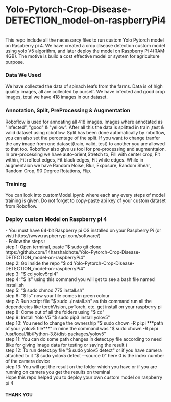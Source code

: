 # Yolo-Pytorch-Crop-Disease-DETECTION_model-on-raspberryPi4 #
<br>
This repo include all the necessarcy files to run custom Yolo Pytorch model on Raspberry pi 4. We have created a crop disease detection custom model using yolo V5 algorithm, and later deploy the model on Raspberry Pi 4(RAM: 4GB). The motive is build a cost effective model or system for agriculture purpose. 

<h3>Data We Used</h3>
We have collected the data of spinach leafs from the farms. Data is of high quality images, all are collected by ourself. We have infected and good crop images, total we have 418 images in our dataset.

<h3>Annotation, Split, PreProcessing & Augmentation</h3>
Roboflow is used for annoating all 418 images. Images where annotated as "infected", "good" & "yellow". 
After all this the data is splitted in train ,test & valid dataset using roboflow. Split has been done automatically by roboflow, you can also set the percentage of the split. If you want to change tranfer the any image from one dataset(train, valid, test) to another you are allowed to that too.
Roboflow also give us tool for pre-processing and augmenttaion. In pre-processing we have auto-orient,Stretch to, Fill with center crop, Fit within, Fit reflect edges, Fit black edges, Fit white edges. While in augmentaion we have Random Noise, Blur, Exposure, Random Shear, Random Crop, 90 Degree Rotations, Flip.

<h3>Training</h3>
You can look into customModel.ipynb where each any every steps of model training is given. Do not forget to copy-paste api key of your custom dataset from Roboflow. 

<h3>Deploy custom Model on Raspberry pi 4</h3>
- You must have 64-bit Raspberry pi OS installed on your Raspberry Pi (or visti https://www.raspberrypi.com/software/) <br>
- Follow the steps :<br>
    step 1: Open terminal, paste "$ sudo git clone https://github.com/14harshaldhote/Yolo-Pytorch-Crop-Disease-DETECTION_model-on-raspberryPi4"<br>
    step 2: Go inside the repo "$ cd Yolo-Pytorch-Crop-Disease-DETECTION_model-on-raspberryPi4" <br>
    step 3: "$ cd yolov5rpi4"<br>
    step 4: "$ ls" using this command you will get to see a bash file named install.sh<br>
    step 5: "$ sudo chmod 775 install.sh" <br>
    step 6: "$ ls" now your file comes in green colour <br>
    step 7: Run script file "$ sudo ./install.sh" as this command run all the dependecies like torchVision, pyTorch, etc. get install on your raspberry pi<br>
    step 8: Come out of all the folders using "$ cd" <br>
    step 9: Install Yolo V5 "$ sudo pip3 install yolov5"<br>
    step 10: You need to change the ownership "$  sudo chown -R pi:pi ***path of your yolov5 file***" in mine the command was "$  sudo chown -R pi:pi /usr/local/lib/Python-3.8/dist-packages/yolov5"<br>
    step 11: You can do some path changes in detect.py file according to need (like for giving image data for testing or saving the result )<br>
    step 12: To run detect.py file "$ sudo yolov5 detect" or if you have camera attached to it "$ sudo yolov5 detect --source 0" here 0 is the index number of the camera device<br>
    step 13: You will get the result on the folder which you have or if you are running on camera you get the results on treminal
    
    
<br>
Hope this repo helped you to deploy your own custom model on raspberry pi 4
<h4> THANK YOU</h4>
    


